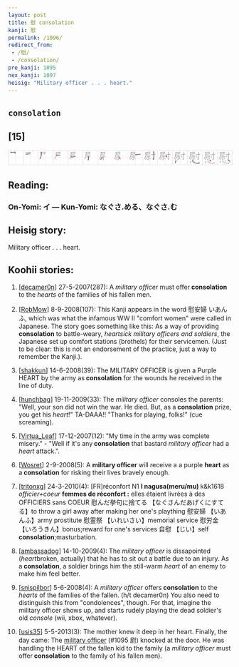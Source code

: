 ```yaml
---
layout: post
title: 慰 consolation
kanji: 慰
permalink: /1096/
redirect_from:
 - /慰/
 - /consolation/
pre_kanji: 1095
nex_kanji: 1097
heisig: "Military officer . . . heart."
---
```


## `consolation`

## [15]

<div class="stroke"><img src="../images/E685B0.png" /></div>

## Reading:

### On-Yomi: イ &mdash; Kun-Yomi: なぐさ.める、なぐさ.む

## Heisig story:

Military officer . . . heart.

## Koohii stories:

1) [<a href="http://kanji.koohii.com/profile/decamer0n">decamer0n</a>] 27-5-2007(287): A <em>military officer</em> must offer<strong> consolation</strong> to the <em>hearts</em> of the families of his fallen men.

2) [<a href="http://kanji.koohii.com/profile/RobMow">RobMow</a>] 8-9-2008(107): This Kanji appears in the word 慰安婦 いあんふ, which was what the infamous WW II &quot;comfort women&quot; were called in Japanese. The story goes something like this: As a way of providing<strong> consolation</strong> to battle-weary, <em>heartsick military officers and soldiers</em>, the Japanese set up comfort stations (brothels) for their servicemen. (Just to be clear: this is not an endorsement of the practice, just a way to remember the Kanji.).

3) [<a href="http://kanji.koohii.com/profile/shakkun">shakkun</a>] 14-6-2008(39): The MILITARY OFFICER is given a Purple HEART by the army as<strong> consolation</strong> for the wounds he received in the line of duty.

4) [<a href="http://kanji.koohii.com/profile/hunchbag">hunchbag</a>] 19-11-2009(33): The <em>military officer</em> consoles the parents: &quot;Well, your son did not win the war. He died. But, as a<strong> consolation</strong> prize, you get his <em>heart</em>!&quot; TA-DAAA!! &quot;Thanks for playing, folks!&quot; (cue screaming).

5) [<a href="http://kanji.koohii.com/profile/Virtua_Leaf">Virtua_Leaf</a>] 17-12-2007(12): &quot;My time in the army was complete misery.&quot; - &quot;Well if it&#039;s any<strong> consolation</strong> that bastard <em>military officer</em> had a <em>heart</em> attack.&quot;.

6) [<a href="http://kanji.koohii.com/profile/Wosret">Wosret</a>] 2-9-2008(5): A <strong>military officer</strong> will receive a a purple <strong>heart</strong> as a<strong> consolation</strong> for risking their lives bravely enough.

7) [<a href="http://kanji.koohii.com/profile/tritonxg">tritonxg</a>] 24-3-2010(4): [FR]réconfort N1 <strong>I nagusa(meru/mu) </strong> k&amp;k1618 <em>officier+coeur </em><strong>femmes de réconfort :</strong> elles étaient livrées à des OFFICIERS sans COEUR 慰んだ挙句に捨てる 【なぐさんだあげくにすてる】to throw a girl away after making her one&#039;s plaything 慰安婦 【いあんふ】army prostitute 慰霊祭 【いれいさい】memorial service 慰労金 【いろうきん】bonus;reward for one&#039;s services 自慰 【じい】self<strong> consolation</strong>;masturbation.

8) [<a href="http://kanji.koohii.com/profile/ambassadog">ambassadog</a>] 14-10-2009(4): The <em>military officer</em> is dissapointed (<em>heart</em>broken, actually) that he has to sit out a battle due to an injury. As a<strong> consolation</strong>, a soldier brings him the still-warm <em>heart</em> of an enemy to make him feel better.

9) [<a href="http://kanji.koohii.com/profile/snispilbor">snispilbor</a>] 5-6-2008(4): A <em>military officer</em> offers<strong> consolation</strong> to the <em>hearts</em> of the families of the fallen. (h/t decamer0n) You also need to distinguish this from &quot;condolences&quot;, though. For that, imagine the military officer shows up, and starts rudely playing the dead soldier&#039;s old <em>console</em> (wii, xbox, whatever).

10) [<a href="http://kanji.koohii.com/profile/usis35">usis35</a>] 5-5-2013(3): The mother knew it deep in her heart. Finally, the day came: The <a href="../1095">military officer</a> (#1095 尉) knocked at the door. He was handling the HEART of the fallen kid to the family (a <em>military officer</em> must offer<strong> consolation</strong> to the family of his fallen men).
